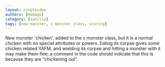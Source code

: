 ```yaml
---
layout: singleidea
authors: [Homage]
category: [vanilla]
tags: [new monster, c monster class, scaring]
---
```

New monster 'chicken', added to the c monster class, but it is a normal chicken
with no special attributes or powers. Eating its corpse gives some chicken
related YAFM, and wielding its corpse and hitting a monster with it may make
them flee; a comment in the code should indicate that this is because they are
"chickening out".
